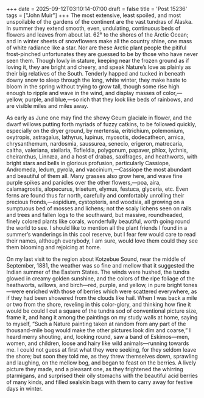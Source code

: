 +++
date = 2025-09-12T03:10:14-07:00
draft = false
title = 'Post 15236'
tags = ["John Muir"]
+++
The most extensive, least spoiled, and most unspoilable of the gardens of the continent are the vast tundras of Alaska. In summer they extend smooth, even, undulating, continuous beds of flowers and leaves from about lat. 62° to the shores of the Arctic Ocean; and in winter sheets of snowflowers make all the country shine, one mass of white radiance like a star. Nor are these Arctic plant people the pitiful frost-pinched unfortunates they are guessed to be by those who have never seen them. Though lowly in stature, keeping near the frozen ground as if loving it, they are bright and cheery, and speak Nature’s love as plainly as their big relatives of the South. Tenderly happed and tucked in beneath downy snow to sleep through the long, white winter, they make haste to bloom in the spring without trying to grow tall, though some rise high enough to ripple and wave in the wind, and display masses of color,—yellow, purple, and blue,—so rich that they look like beds of rainbows, and are visible miles and miles away.

As early as June one may find the showy Geum glaciale in flower, and the dwarf willows putting forth myriads of fuzzy catkins, to be followed quickly, especially on the dryer ground, by mertensia, eritrichium, polemonium, oxytropis, astragalus, lathyrus, lupinus, myosotis, dodecatheon, arnica, chrysanthemum, nardosmia, saussurea, senecio, erigeron, matrecaria, caltha, valeriana, stellaria, Tofieldia, polygonum, papaver, phlox, lychnis, cheiranthus, Linnæa, and a host of drabas, saxifrages, and heathworts, with bright stars and bells in glorious profusion, particularly Cassiope, Andromeda, ledum, pyrola, and vaccinium,—Cassiope the most abundant and beautiful of them all. Many grasses also grow here, and wave fine purple spikes and panicles over the other flowers,—poa, aira, calamagrostis, alopecurus, trisetum, elymus, festuca, glyceria, etc. Even ferns are found thus far north, carefully and comfortably unrolling their precious fronds,—aspidium, cystopteris, and woodsia, all growing on a sumptuous bed of mosses and lichens; not the scaly lichens seen on rails and trees and fallen logs to the southward, but massive, roundheaded, finely colored plants like corals, wonderfully beautiful, worth going round the world to see. I should like to mention all the plant friends I found in a summer’s wanderings in this cool reserve, but I fear few would care to read their names, although everybody, I am sure, would love them could they see them blooming and rejoicing at home.

On my last visit to the region about Kotzebue Sound, near the middle of September, 1881, the weather was so fine and mellow that it suggested the Indian summer of the Eastern States. The winds were hushed, the tundra glowed in creamy golden sunshine, and the colors of the ripe foliage of the heathworts, willows, and birch—red, purple, and yellow, in pure bright tones—were enriched with those of berries which were scattered everywhere, as if they had been showered from the clouds like hail. When I was back a mile or two from the shore, reveling in this color-glory, and thinking how fine it would be could I cut a square of the tundra sod of conventional picture size, frame it, and hang it among the paintings on my study walls at home, saying to myself, “Such a Nature painting taken at random from any part of the thousand-mile bog would make the other pictures look dim and coarse,” I heard merry shouting, and, looking round, saw a band of Eskimos—men, women, and children, loose and hairy like wild animals—running towards me. I could not guess at first what they were seeking, for they seldom leave the shore; but soon they told me, as they threw themselves down, sprawling and laughing, on the mellow bog, and began to feast on the berries. A lively picture they made, and a pleasant one, as they frightened the whirring ptarmigans, and surprised their oily stomachs with the beautiful acid berries of many kinds, and filled sealskin bags with them to carry away for festive days in winter.
